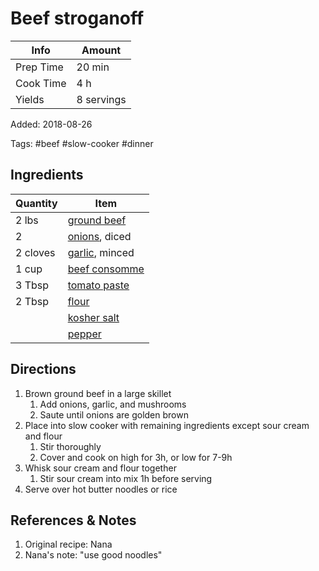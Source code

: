 # Beef stroganoff

| Info      | Amount     |
| --------- | ---------- |
| Prep Time | 20 min     |
| Cook Time | 4 h        |
| Yields    | 8 servings |

Added: 2018-08-26

Tags: #beef #slow-cooker #dinner

## Ingredients

| Quantity | Item                                                |
| -------- | --------------------------------------------------- |
| 2 lbs    | [ground beef](../_ingredients/ground%20beef.md)     |
| 2        | [onions](../_ingredients/onion.md), diced           |
| 2 cloves | [garlic](../_ingredients/garlic.md), minced         |
| 1 cup    | [beef consomme](../_ingredients/beef%20consomme.md) |
| 3 Tbsp   | [tomato paste](../_ingredients/tomato%20paste.md)   |
| 2 Tbsp   | [flour](../_ingredients/flour.md)                   |
|          | [kosher salt](../_ingredients/kosher%20salt.md)     |
|          | [pepper](../_ingredients/pepper.md)                 |

## Directions

1. Brown ground beef in a large skillet
   1. Add onions, garlic, and mushrooms
   2. Saute until onions are golden brown
2. Place into slow cooker with remaining ingredients except sour cream and flour
    1. Stir thoroughly
    2. Cover and cook on high for 3h, or low for 7-9h
3. Whisk sour cream and flour together
    1. Stir sour cream into mix 1h before serving
4. Serve over hot butter noodles or rice

## References & Notes

1. Original recipe:  Nana
2. Nana's note: "use good noodles"
